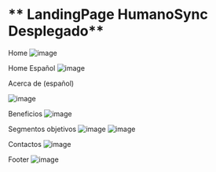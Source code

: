 # ** LandingPage HumanoSync Desplegado**
Home
![image](https://github.com/user-attachments/assets/3bf63d35-9e56-492b-b315-c7eab8a7d40b)

Home Español
![image](https://github.com/user-attachments/assets/21eca6fe-7646-47d2-9bcc-9d2f3a66292e)

Acerca de (español)

![image](https://github.com/user-attachments/assets/8166063d-6fdd-4ab0-a039-228c6f655282)

Beneficios
![image](https://github.com/user-attachments/assets/fd592290-1ce4-44d1-a939-d5a87add0cd4)

Segmentos objetivos
![image](https://github.com/user-attachments/assets/13d295c4-f3b0-4586-a6f5-ef666fcb84cd)
![image](https://github.com/user-attachments/assets/80c7c392-1acf-4ba5-b4f7-3d1e4843b4bb)

Contactos
![image](https://github.com/user-attachments/assets/50ff5c21-deea-4dd1-a6cc-9f0d060cb83a)

Footer
![image](https://github.com/user-attachments/assets/a1c2307a-693f-414a-9dff-7c0e8b297a42)
